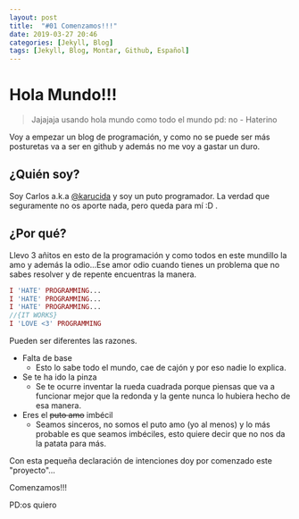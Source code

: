 ```yaml
---
layout: post
title:  "#01 Comenzamos!!!"
date: 2019-03-27 20:46
categories: [Jekyll, Blog]
tags: [Jekyll, Blog, Montar, Github, Español]
---
```


# Hola Mundo!!!
> Jajajaja usando hola mundo como todo el mundo pd: no - Haterino

Voy a empezar un blog de programación, y como no se puede ser más posturetas va a ser en github y además no me voy a gastar un duro.

## ¿Quién soy?
Soy Carlos a.k.a [@karucida](https://github.com/Karucida) y soy un puto programador. La verdad que seguramente no os aporte nada, pero queda para mí :D .

## ¿Por qué?
Llevo 3 añitos en esto de la programación y como todos en este mundillo la amo y además la odio...Ese amor odio cuando tienes un problema que no sabes resolver y de repente encuentras la manera.
```php
I 'HATE' PROGRAMMING...
I 'HATE' PROGRAMMING...
I 'HATE' PROGRAMMING...
//{IT WORKS}
I 'LOVE <3' PROGRAMMING 
```

Pueden ser diferentes las razones.
- Falta de base
    - Esto lo sabe todo el mundo, cae de cajón y por eso nadie lo explica.
- Se te ha ido la pinza
    - Se te ocurre inventar la rueda cuadrada porque piensas que va a funcionar mejor que la redonda y la gente nunca lo hubiera hecho de esa manera.
- Eres el ~~puto amo~~ imbécil
    - Seamos sinceros, no somos el puto amo (yo al menos) y lo más probable es que seamos imbéciles, esto quiere decir que no nos da la patata para más. 

Con esta pequeña declaración de intenciones doy por comenzado este "proyecto"...

Comenzamos!!!

PD:os quiero

